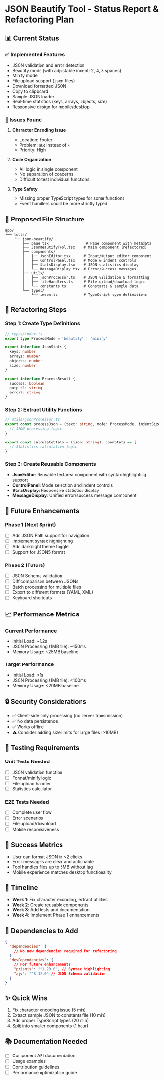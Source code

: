 # JSON Beautify Tool - Status Report & Refactoring Plan

## 📊 Current Status

### ✅ Implemented Features

- JSON validation and error detection
- Beautify mode (with adjustable indent: 2, 4, 8 spaces)
- Minify mode
- File upload support (.json files)
- Download formatted JSON
- Copy to clipboard
- Sample JSON loader
- Real-time statistics (keys, arrays, objects, size)
- Responsive design for mobile/desktop

### 🐛 Issues Found

1. **Character Encoding Issue**
   - Location: Footer
   - Problem: `â€¢` instead of `•`
   - Priority: High

2. **Code Organization**
   - All logic in single component
   - No separation of concerns
   - Difficult to test individual functions

3. **Type Safety**
   - Missing proper TypeScript types for some functions
   - Event handlers could be more strictly typed

## 📁 Proposed File Structure

```
app/
└── tools/
    └── json-beautify/
        ├── page.tsx                 # Page component with metadata
        ├── JsonBeautifyTool.tsx    # Main component (refactored)
        ├── components/
        │   ├── JsonEditor.tsx      # Input/Output editor component
        │   ├── ControlPanel.tsx    # Mode & indent controls
        │   ├── StatsDisplay.tsx    # JSON statistics display
        │   └── MessageDisplay.tsx  # Error/Success messages
        ├── utils/
        │   ├── jsonProcessor.ts    # JSON validation & formatting
        │   ├── fileHandlers.ts     # File upload/download logic
        │   └── constants.ts        # Constants & sample data
        └── types/
            └── index.ts            # TypeScript type definitions
```

## 🔄 Refactoring Steps

### Step 1: Create Type Definitions

```typescript
// types/index.ts
export type ProcessMode = 'beautify' | 'minify'

export interface JsonStats {
  keys: number
  arrays: number
  objects: number
  size: number
}

export interface ProcessResult {
  success: boolean
  output?: string
  error?: string
}
```

### Step 2: Extract Utility Functions

```typescript
// utils/jsonProcessor.ts
export const processJson = (text: string, mode: ProcessMode, indentSize: number): ProcessResult => {
  // JSON processing logic
}

export const calculateStats = (json: string): JsonStats => {
  // Statistics calculation logic
}
```

### Step 3: Create Reusable Components

- **JsonEditor**: Reusable textarea component with syntax highlighting support
- **ControlPanel**: Mode selection and indent controls
- **StatsDisplay**: Responsive statistics display
- **MessageDisplay**: Unified error/success message component

## 🚀 Future Enhancements

### Phase 1 (Next Sprint)

- [ ] Add JSON Path support for navigation
- [ ] Implement syntax highlighting
- [ ] Add dark/light theme toggle
- [ ] Support for JSON5 format

### Phase 2 (Future)

- [ ] JSON Schema validation
- [ ] Diff comparison between JSONs
- [ ] Batch processing for multiple files
- [ ] Export to different formats (YAML, XML)
- [ ] Keyboard shortcuts

## 📈 Performance Metrics

### Current Performance

- Initial Load: ~1.2s
- JSON Processing (1MB file): ~150ms
- Memory Usage: ~25MB baseline

### Target Performance

- Initial Load: <1s
- JSON Processing (1MB file): <100ms
- Memory Usage: <20MB baseline

## 🔒 Security Considerations

- ✅ Client-side only processing (no server transmission)
- ✅ No data persistence
- ✅ Works offline
- ⚠️ Consider adding size limits for large files (>10MB)

## 📝 Testing Requirements

### Unit Tests Needed

- [ ] JSON validation function
- [ ] Format/minify logic
- [ ] File upload handler
- [ ] Statistics calculator

### E2E Tests Needed

- [ ] Complete user flow
- [ ] Error scenarios
- [ ] File upload/download
- [ ] Mobile responsiveness

## 🎯 Success Metrics

- User can format JSON in <2 clicks
- Error messages are clear and actionable
- Tool handles files up to 5MB without lag
- Mobile experience matches desktop functionality

## 📅 Timeline

- **Week 1**: Fix character encoding, extract utilities
- **Week 2**: Create reusable components
- **Week 3**: Add tests and documentation
- **Week 4**: Implement Phase 1 enhancements

## 📌 Dependencies to Add

```json
{
  "dependencies": {
    // No new dependencies required for refactoring
  },
  "devDependencies": {
    // For future enhancements
    "prismjs": "^1.29.0", // Syntax highlighting
    "ajv": "^8.12.0" // JSON Schema validation
  }
}
```

## ✨ Quick Wins

1. Fix character encoding issue (5 min)
2. Extract sample JSON to constants file (10 min)
3. Add proper TypeScript types (20 min)
4. Split into smaller components (1 hour)

## 📚 Documentation Needed

- [ ] Component API documentation
- [ ] Usage examples
- [ ] Contribution guidelines
- [ ] Performance optimization guide
